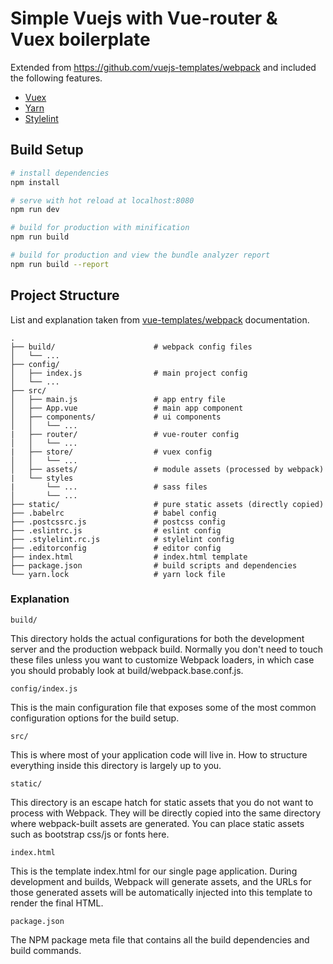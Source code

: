 # Simple Vuejs with Vue-router & Vuex boilerplate

Extended from https://github.com/vuejs-templates/webpack and included the following features.

- [Vuex][0]
- [Yarn][1]
- [Stylelint][2]

## Build Setup

``` bash
# install dependencies
npm install

# serve with hot reload at localhost:8080
npm run dev

# build for production with minification
npm run build

# build for production and view the bundle analyzer report
npm run build --report
```

## Project Structure
List and explanation taken from [vue-templates/webpack][3] documentation.

```
.
├── build/                      # webpack config files
│   └── ...
├── config/
│   ├── index.js                # main project config
│   └── ...
├── src/
│   ├── main.js                 # app entry file
│   ├── App.vue                 # main app component
│   ├── components/             # ui components
│   │   └── ...
|   ├── router/                 # vue-router config
│   │   └── ...
|   ├── store/                  # vuex config
│   │   └── ...
│   ├── assets/                 # module assets (processed by webpack)
|   └── styles
|       └── ...                 # sass files
│       └── ...
├── static/                     # pure static assets (directly copied)
├── .babelrc                    # babel config
├── .postcssrc.js               # postcss config
├── .eslintrc.js                # eslint config
├── .stylelint.rc.js            # stylelint config
├── .editorconfig               # editor config
├── index.html                  # index.html template
├── package.json                # build scripts and dependencies
└── yarn.lock                   # yarn lock file
```
### Explanation

`build/`

This directory holds the actual configurations for both the development server and the production webpack build. Normally you don't need to touch these files unless you want to customize Webpack loaders, in which case you should probably look at build/webpack.base.conf.js.

`config/index.js`

This is the main configuration file that exposes some of the most common configuration options for the build setup.

`src/`

This is where most of your application code will live in. How to structure everything inside this directory is largely up to you.

`static/`

This directory is an escape hatch for static assets that you do not want to process with Webpack. They will be directly copied into the same directory where webpack-built assets are generated. You can place static assets such as bootstrap css/js or fonts here.

`index.html`

This is the template index.html for our single page application. During development and builds, Webpack will generate assets, and the URLs for those generated assets will be automatically injected into this template to render the final HTML.

`package.json`

The NPM package meta file that contains all the build dependencies and build commands.


[0]: https://github.com/vuejs/vuex
[1]: https://yarnpkg.com/en/
[2]: https://github.com/stylelint/stylelint
[3]: http://vuejs-templates.github.io/webpack/structure.html
